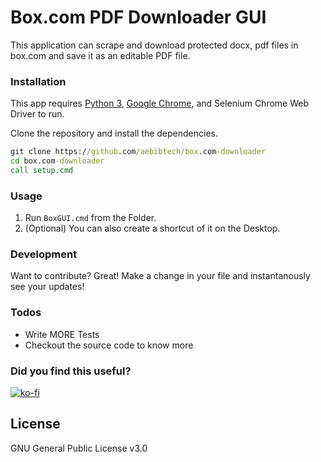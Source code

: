 # Box.com PDF Downloader GUI

This application can scrape and download protected docx, pdf files in box.com and save it as an editable PDF file.

### Installation

This app requires [Python 3](https://python.org/), [Google Chrome](https://chrome.google.com), and Selenium Chrome Web Driver to run.

Clone the repository and install the dependencies.

```cmd
git clone https://github.com/aebibtech/box.com-downloader
cd box.com-downloader
call setup.cmd
```

### Usage
1. Run `BoxGUI.cmd` from the Folder.
2. (Optional) You can also create a shortcut of it on the Desktop.


### Development

Want to contribute? Great!
Make a change in your file and instantanously see your updates!

### Todos
 - Write MORE Tests
 - Checkout the source code to know more

### Did you find this useful?
[![ko-fi](https://www.ko-fi.com/img/donate_sm.png)](https://ko-fi.com/A362BEU)

License
----
GNU General Public License v3.0
